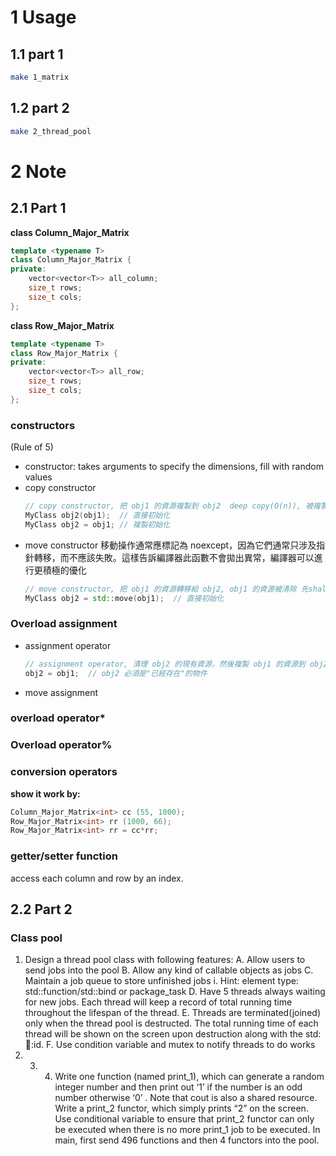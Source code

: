 # 1 Usage

## 1.1 part 1
```bash
make 1_matrix
```
## 1.2 part 2
```bash
make 2_thread_pool
```

# 2 Note
## 2.1 Part 1
**class Column_Major_Matrix**
```cpp
template <typename T>
class Column_Major_Matrix {
private:
    vector<vector<T>> all_column;
    size_t rows;
    size_t cols;
};
```

**class Row_Major_Matrix**
```cpp
template <typename T>
class Row_Major_Matrix {
private:
    vector<vector<T>> all_row;
    size_t rows;
    size_t cols;
};
```

### constructors
(Rule of 5)
- constructor: takes arguments to specify the dimensions, fill with random values
- copy constructor
    ```cpp
    // copy constructor, 把 obj1 的資源複製到 obj2  deep copy(O(n)), 被複製的東西預設還會再被使用
    MyClass obj2(obj1);  // 直接初始化
    MyClass obj2 = obj1; // 複製初始化
    ```
- move constructor
    移動操作通常應標記為 noexcept，因為它們通常只涉及指針轉移，而不應該失敗。這樣告訴編譯器此函數不會拋出異常，編譯器可以進行更積極的優化
    ```cpp
    // move constructor, 把 obj1 的資源轉移給 obj2, obj1 的資源被清除 先shallow copy(O(1))然後再清除, 被移動的東西預設不會再被使用
    MyClass obj2 = std::move(obj1);  // 直接初始化
    ```

### Overload assignment
- assignment operator
    ```cpp
    // assignment operator, 清理 obj2 的現有資源，然後複製 obj1 的資源到 obj2
    obj2 = obj1;  // obj2 必須是"已經存在"的物件
    ```
- move assignment

### overload operator*


### Overload operator%


### conversion operators
**show it work by:**
```cpp
Column_Major_Matrix<int> cc (55, 1000);
Row_Major_Matrix<int> rr (1000, 66);
Row_Major_Matrix<int> rr = cc*rr;
```

### getter/setter function
access each column and row by an index.


## 2.2 Part 2
### Class pool

1. Design a thread pool class with following features:
A. Allow users to send jobs into the pool
B. Allow any kind of callable objects as jobs
C. Maintain a job queue to store unfinished jobs
i. Hint: element type: std::function/std::bind or package_task
D. Have 5 threads always waiting for new jobs. Each thread will keep a record of total
running time throughout the lifespan of the thread.
E. Threads are terminated(joined) only when the thread pool is
destructed. The total running time of each thread will be shown on the screen
upon destruction along with the std::thread::id.
F. Use condition variable and mutex to notify threads
to do works
2. 3. 4. Write one function (named print_1), which can generate a random integer number and
then print out ‘1’ if the number is an odd number otherwise ‘0’
. Note that cout is also a
shared resource.
Write a print_2 functor, which simply prints “2” on the screen. Use conditional variable
to ensure that print_2 functor can only be executed when there is no more print_1 job
to be executed.
In main, first send 496 functions and then 4 functors into the pool.